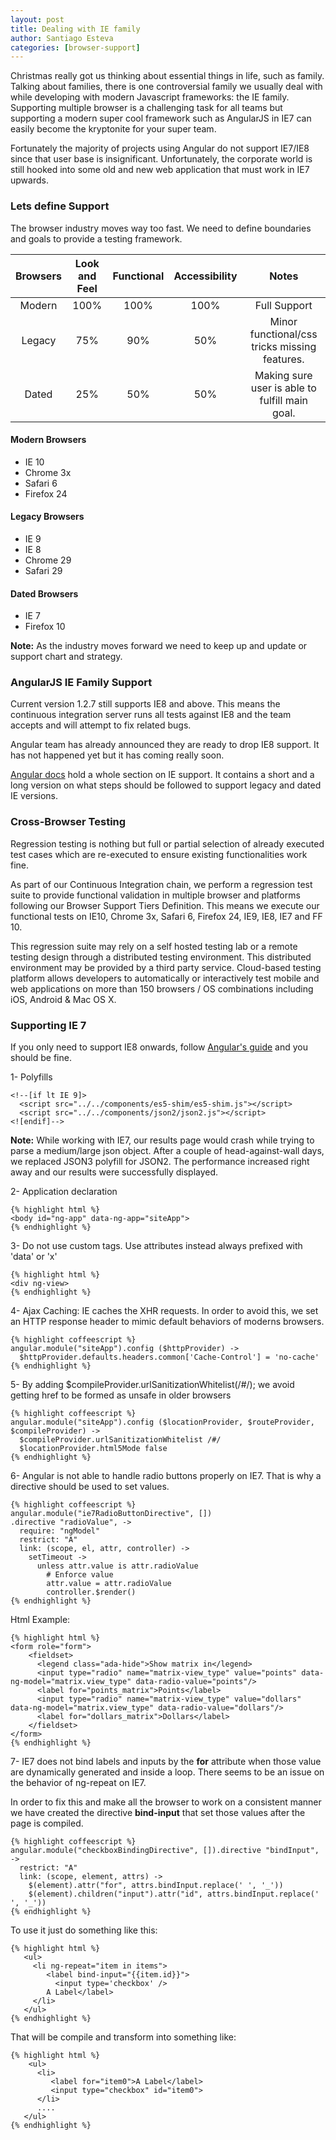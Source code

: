 ```yaml
---
layout: post
title: Dealing with IE family
author: Santiago Esteva
categories: [browser-support]
---
```


Christmas really got us thinking about essential things in life, such as family.
Talking about families, there is one controversial family we usually deal with while developing with modern Javascript frameworks: the IE family.
Supporting multiple browser is a challenging task for all teams but supporting a modern super cool framework such as AngularJS in IE7 can easily become the kryptonite for your super team.

Fortunately the majority of projects using Angular do not support IE7/IE8 since that user base is insignificant.
Unfortunately, the corporate world is still hooked into some old and new web application that must work in IE7 upwards.

### Lets define Support

The browser industry moves way too fast. We need to define boundaries and goals to provide a testing framework.

Browsers | Look and Feel | Functional | Accessibility  | Notes
:------: | :-----------: | :--------: | :------------: | :---:
 Modern  | 100%          | 100%       | 100%           | Full Support
 Legacy  | 75%           | 90%        | 50%            | Minor functional/css tricks missing features.
 Dated   | 25%           | 50%        | 50%            | Making sure user is able to fulfill main goal.

#### Modern Browsers

- IE 10
- Chrome 3x
- Safari 6
- Firefox 24

#### Legacy Browsers

- IE 9
- IE 8
- Chrome 29
- Safari 29

#### Dated Browsers

- IE 7
- Firefox 10

**Note:** As the industry moves forward we need to keep up and update or support chart and strategy.

### AngularJS IE Family Support

Current version 1.2.7 still supports IE8 and above. This means the continuous integration server runs all tests against IE8 and the team accepts and will attempt to fix related bugs.

Angular team has already announced they are ready to drop IE8 support. It has not happened yet but it has coming really soon.

[Angular docs][1] hold a whole section on IE support. It contains a short and a long version on what steps should be followed to support legacy and dated IE versions.

### Cross-Browser Testing
Regression testing is nothing but full or partial selection of already executed test cases which are re-executed to ensure existing functionalities work fine.

As part of our Continuous Integration chain, we perform a regression test suite to provide functional validation in multiple browser and platforms following our Browser Support Tiers Definition.
This means we execute our functional tests on IE10, Chrome 3x, Safari 6, Firefox 24, IE9, IE8, IE7 and FF 10.

This regression suite may rely on a self hosted testing lab or a remote testing design through a distributed testing environment.
This distributed environment may be provided by a third party service.
Cloud-based testing platform allows developers to automatically or interactively test mobile and web applications on more than 150 browsers / OS combinations including iOS, Android & Mac OS X.

### Supporting IE 7

If you only need to support IE8 onwards, follow [Angular\'s guide][1] and you should be fine.

1- Polyfills

    <!--[if lt IE 9]>
      <script src="../../components/es5-shim/es5-shim.js"></script>
      <script src="../../components/json2/json2.js"></script>
    <![endif]-->


**Note:** While working with IE7, our results page would crash while trying to parse a medium/large json object. After a couple of head-against-wall days, we replaced JSON3 polyfill for JSON2.
The performance increased right away and our results were successfully displayed.

2- Application declaration

    {% highlight html %}
    <body id="ng-app" data-ng-app="siteApp">
    {% endhighlight %}

3- Do not use custom tags. Use attributes instead always prefixed with \'data\' or \'x\'

    {% highlight html %}
    <div ng-view>
    {% endhighlight %}

4- Ajax Caching: IE caches the XHR requests. In order to avoid this, we set an HTTP response header to mimic default behaviors of moderns browsers.

    {% highlight coffeescript %}
    angular.module("siteApp").config ($httpProvider) ->
      $httpProvider.defaults.headers.common['Cache-Control'] = 'no-cache'
    {% endhighlight %}

5- By adding $compileProvider.urlSanitizationWhitelist(/#/); we avoid getting href to be formed as unsafe in older browsers

    {% highlight coffeescript %}
    angular.module("siteApp").config ($locationProvider, $routeProvider, $compileProvider) ->
      $compileProvider.urlSanitizationWhitelist /#/
      $locationProvider.html5Mode false
    {% endhighlight %}

6- Angular is not able to handle radio buttons properly on IE7. That is why a directive should be used to set values.

    {% highlight coffeescript %}
    angular.module("ie7RadioButtonDirective", [])
    .directive "radioValue", ->
      require: "ngModel"
      restrict: "A"
      link: (scope, el, attr, controller) ->
        setTimeout ->
          unless attr.value is attr.radioValue
            # Enforce value
            attr.value = attr.radioValue
            controller.$render()
    {% endhighlight %}

Html Example:


    {% highlight html %}
    <form role="form">
        <fieldset>
          <legend class="ada-hide">Show matrix in</legend>
          <input type="radio" name="matrix-view_type" value="points" data-ng-model="matrix.view_type" data-radio-value="points"/>
          <label for="points_matrix">Points</label>
          <input type="radio" name="matrix-view_type" value="dollars" data-ng-model="matrix.view_type" data-radio-value="dollars"/>
          <label for="dollars_matrix">Dollars</label>
        </fieldset>
    </form>
    {% endhighlight %}

7- IE7 does not bind labels and inputs by the **for** attribute when those value are dynamically generated and inside a loop.
There seems to be an issue on the behavior of ng-repeat on IE7.

In order to fix this and make all the browser to work on a consistent manner we have created the directive **bind-input** that set those values after the page is compiled.

    {% highlight coffeescript %}
    angular.module("checkboxBindingDirective", []).directive "bindInput", ->
      restrict: "A"
      link: (scope, element, attrs) ->
        $(element).attr("for", attrs.bindInput.replace(' ', '_'))
        $(element).children("input").attr("id", attrs.bindInput.replace(' ', '_'))
    {% endhighlight %}

To use it just do something like this:

    {% highlight html %}
       <ul>
         <li ng-repeat="item in items">
            <label bind-input="{{item.id}}">
              <input type='checkbox' />
            A Label</label>
         </li>
       </ul>
    {% endhighlight %}

That will be compile and transform into something like:

    {% highlight html %}
        <ul>
          <li>
             <label for="item0">A Label</label>
             <input type="checkbox" id="item0">
          </li>
          ....
       </ul>
    {% endhighlight %}






[1]: http://docs.angularjs.org/guide/ie

